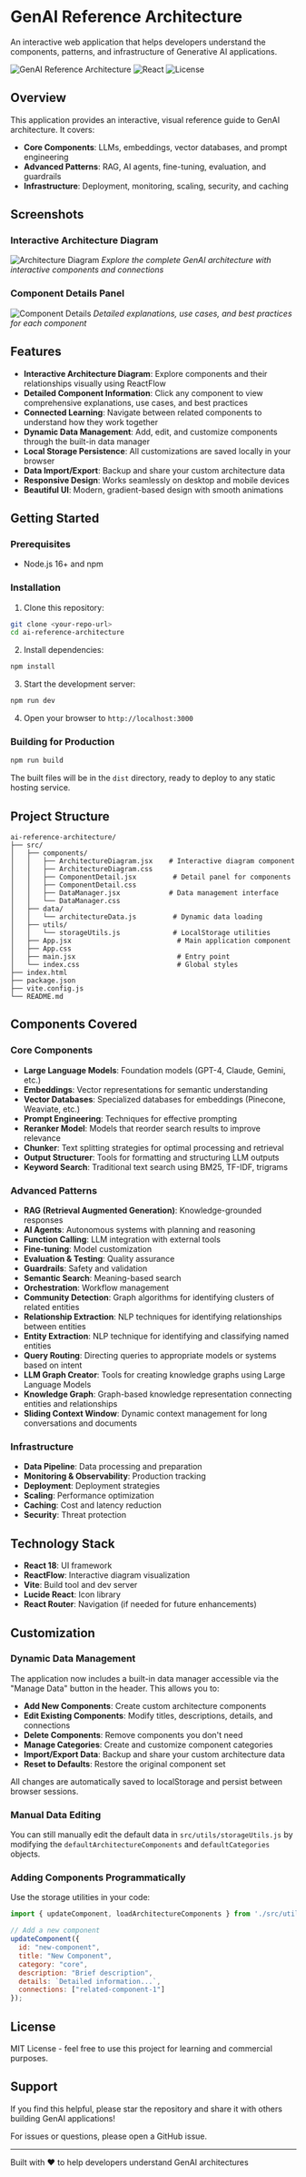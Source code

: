 # GenAI Reference Architecture

An interactive web application that helps developers understand the components, patterns, and infrastructure of Generative AI applications.

![GenAI Reference Architecture](https://img.shields.io/badge/Status-Active-success)
![React](https://img.shields.io/badge/React-18.3-blue)
![License](https://img.shields.io/badge/License-MIT-green)

## Overview

This application provides an interactive, visual reference guide to GenAI architecture. It covers:

- **Core Components**: LLMs, embeddings, vector databases, and prompt engineering
- **Advanced Patterns**: RAG, AI agents, fine-tuning, evaluation, and guardrails
- **Infrastructure**: Deployment, monitoring, scaling, security, and caching

## Screenshots

### Interactive Architecture Diagram
![Architecture Diagram](./screenshots/architecture-diagram.png)
*Explore the complete GenAI architecture with interactive components and connections*

### Component Details Panel
![Component Details](./screenshots/component-details.png)
*Detailed explanations, use cases, and best practices for each component*

## Features

- **Interactive Architecture Diagram**: Explore components and their relationships visually using ReactFlow
- **Detailed Component Information**: Click any component to view comprehensive explanations, use cases, and best practices
- **Connected Learning**: Navigate between related components to understand how they work together
- **Dynamic Data Management**: Add, edit, and customize components through the built-in data manager
- **Local Storage Persistence**: All customizations are saved locally in your browser
- **Data Import/Export**: Backup and share your custom architecture data
- **Responsive Design**: Works seamlessly on desktop and mobile devices
- **Beautiful UI**: Modern, gradient-based design with smooth animations

## Getting Started

### Prerequisites

- Node.js 16+ and npm

### Installation

1. Clone this repository:
```bash
git clone <your-repo-url>
cd ai-reference-architecture
```

2. Install dependencies:
```bash
npm install
```

3. Start the development server:
```bash
npm run dev
```

4. Open your browser to `http://localhost:3000`

### Building for Production

```bash
npm run build
```

The built files will be in the `dist` directory, ready to deploy to any static hosting service.

## Project Structure

```
ai-reference-architecture/
├── src/
│   ├── components/
│   │   ├── ArchitectureDiagram.jsx    # Interactive diagram component
│   │   ├── ArchitectureDiagram.css
│   │   ├── ComponentDetail.jsx         # Detail panel for components
│   │   ├── ComponentDetail.css
│   │   ├── DataManager.jsx            # Data management interface
│   │   └── DataManager.css
│   ├── data/
│   │   └── architectureData.js         # Dynamic data loading
│   ├── utils/
│   │   └── storageUtils.js             # LocalStorage utilities
│   ├── App.jsx                          # Main application component
│   ├── App.css
│   ├── main.jsx                         # Entry point
│   └── index.css                        # Global styles
├── index.html
├── package.json
├── vite.config.js
└── README.md
```

## Components Covered

### Core Components
- **Large Language Models**: Foundation models (GPT-4, Claude, Gemini, etc.)
- **Embeddings**: Vector representations for semantic understanding
- **Vector Databases**: Specialized databases for embeddings (Pinecone, Weaviate, etc.)
- **Prompt Engineering**: Techniques for effective prompting
- **Reranker Model**: Models that reorder search results to improve relevance
- **Chunker**: Text splitting strategies for optimal processing and retrieval
- **Output Structurer**: Tools for formatting and structuring LLM outputs
- **Keyword Search**: Traditional text search using BM25, TF-IDF, trigrams

### Advanced Patterns
- **RAG (Retrieval Augmented Generation)**: Knowledge-grounded responses
- **AI Agents**: Autonomous systems with planning and reasoning
- **Function Calling**: LLM integration with external tools
- **Fine-tuning**: Model customization
- **Evaluation & Testing**: Quality assurance
- **Guardrails**: Safety and validation
- **Semantic Search**: Meaning-based search
- **Orchestration**: Workflow management
- **Community Detection**: Graph algorithms for identifying clusters of related entities
- **Relationship Extraction**: NLP techniques for identifying relationships between entities
- **Entity Extraction**: NLP technique for identifying and classifying named entities
- **Query Routing**: Directing queries to appropriate models or systems based on intent
- **LLM Graph Creator**: Tools for creating knowledge graphs using Large Language Models
- **Knowledge Graph**: Graph-based knowledge representation connecting entities and relationships
- **Sliding Context Window**: Dynamic context management for long conversations and documents

### Infrastructure
- **Data Pipeline**: Data processing and preparation
- **Monitoring & Observability**: Production tracking
- **Deployment**: Deployment strategies
- **Scaling**: Performance optimization
- **Caching**: Cost and latency reduction
- **Security**: Threat protection

## Technology Stack

- **React 18**: UI framework
- **ReactFlow**: Interactive diagram visualization
- **Vite**: Build tool and dev server
- **Lucide React**: Icon library
- **React Router**: Navigation (if needed for future enhancements)

## Customization

### Dynamic Data Management

The application now includes a built-in data manager accessible via the "Manage Data" button in the header. This allows you to:

- **Add New Components**: Create custom architecture components
- **Edit Existing Components**: Modify titles, descriptions, details, and connections
- **Delete Components**: Remove components you don't need
- **Manage Categories**: Create and customize component categories
- **Import/Export Data**: Backup and share your custom architecture data
- **Reset to Defaults**: Restore the original component set

All changes are automatically saved to localStorage and persist between browser sessions.

### Manual Data Editing

You can still manually edit the default data in `src/utils/storageUtils.js` by modifying the `defaultArchitectureComponents` and `defaultCategories` objects.

### Adding Components Programmatically

Use the storage utilities in your code:

```javascript
import { updateComponent, loadArchitectureComponents } from './src/utils/storageUtils.js';

// Add a new component
updateComponent({
  id: "new-component",
  title: "New Component",
  category: "core",
  description: "Brief description",
  details: `Detailed information...`,
  connections: ["related-component-1"]
});
```

## License

MIT License - feel free to use this project for learning and commercial purposes.

## Support

If you find this helpful, please star the repository and share it with others building GenAI applications!

For issues or questions, please open a GitHub issue.

---

Built with ❤️ to help developers understand GenAI architectures
